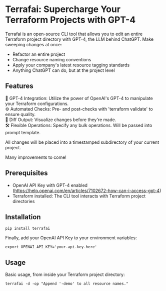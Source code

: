 # Terrafai: Supercharge Your Terraform Projects with GPT-4

Terrafai is an open-source CLI tool that allows you to edit an entire Terraform project directory with GPT-4, the LLM behind ChatGPT. Make sweeping changes at once:

- Refactor an entire project
- Change resource naming conventions
- Apply your company's latest resource tagging standards
- Anything ChatGPT can do, but at the project level


## Features

🤖 GPT-4 Integration: Utilize the power of OpenAI's GPT-4 to manipulate your Terraform configurations.  
⚙️ Automated Checks: Pre- and post-checks with 'terraform validate' to ensure quality.  
🔄 Diff Output: Visualize changes before they're made.  
🛠️ Flexible Operations: Specify any bulk operations. Will be passed into prompt template. 

All changes will be placed into a timestamped subdirectory of your current project.  

Many improvements to come!  

## Prerequisites

- OpenAI API Key with GPT-4 enabled (https://help.openai.com/en/articles/7102672-how-can-i-access-gpt-4)
- Terraform installed: The CLI tool interacts with Terraform project directories

## Installation

```
pip install terrafai
```

Finally, add your OpenAI API Key to your environment variables:

```
export OPENAI_API_KEY='your-api-key-here'
```

## Usage

Basic usage, from inside your Terraform project directory:

```
terrafai -d -op "Append '-demo' to all resource names."
```



